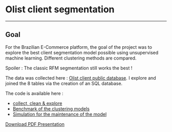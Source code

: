 # Olist client segmentation


---

## **Goal**

For the Brazilian E-Commerce platform, the goal of the project was to explore the best client segmentation model possible using unsupervised machine learning. Different clustering methods are compared.

Spoiler : The classic RFM segmentation still works the best !


The data was collected here :  [Olist client public database](https://www.kaggle.com/datasets/olistbr/brazilian-ecommerce). I explore and joined the 8 tables via the creation of an SQL database. 
  
The code is available here : 
-  [collect, clean & explore ](KuohMoukouri_Joyce_1_notebook_exploration_032023.ipynb) 
-  [Benchmark of the clustering models](KuohMoukouri_Joyce_2_notebook_essais_032023.ipynb)
-  [Simulation for the maintenance of the model](KuohMoukouri_Joyce_3_notebook_simulation_032023.ipynb) 

[Download PDF Presentation](KuohMoukouri_Joyce_4_presentation_032023.pdf)
